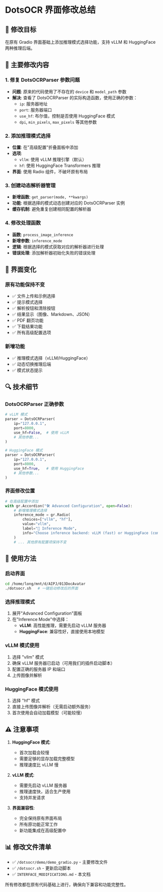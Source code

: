 # DotsOCR 界面修改总结

## 🎯 修改目标
在原有 Gradio 界面基础上添加推理模式选择功能，支持 vLLM 和 HuggingFace 两种推理后端。

## 🔧 主要修改内容

### 1. 修复 DotsOCRParser 参数问题
- **问题**: 原来的代码使用了不存在的 `device` 和 `model_path` 参数
- **解决**: 查看了 DotsOCRParser 的实际构造函数，使用正确的参数：
  - `ip`: 服务器地址
  - `port`: 服务器端口  
  - `use_hf`: 布尔值，控制是否使用 HuggingFace 模式
  - `dpi`, `min_pixels`, `max_pixels` 等其他参数

### 2. 添加推理模式选择
- **位置**: 在"高级配置"折叠面板中添加
- **选项**: 
  - `vllm`: 使用 vLLM 推理引擎（默认）
  - `hf`: 使用 HuggingFace Transformers 推理
- **界面**: 使用 Radio 组件，不破坏原有布局

### 3. 创建动态解析器管理
- **新增函数**: `get_parser(mode, **kwargs)` 
- **功能**: 根据选择的模式动态创建对应的 DotsOCRParser 实例
- **缓存机制**: 避免重复创建相同配置的解析器

### 4. 修改处理函数
- **函数**: `process_image_inference`
- **新增参数**: `inference_mode` 
- **逻辑**: 根据选择的模式获取对应的解析器进行处理
- **错误处理**: 添加解析器初始化失败的错误处理

## 📱 界面变化

### 原有功能保持不变
- ✅ 文件上传和示例选择
- ✅ 提示模式选择
- ✅ 解析按钮和清除按钮
- ✅ 结果显示（图像、Markdown、JSON）
- ✅ PDF 翻页功能
- ✅ 下载结果功能
- ✅ 所有高级配置选项

### 新增功能
- ✅ 推理模式选择（vLLM/HuggingFace）
- ✅ 动态切换推理后端
- ✅ 模式状态提示

## 🔍 技术细节

### DotsOCRParser 正确参数
```python
# vLLM 模式
parser = DotsOCRParser(
    ip="127.0.0.1",
    port=8000,
    use_hf=False,  # 使用 vLLM
    # 其他参数...
)

# HuggingFace 模式  
parser = DotsOCRParser(
    ip="127.0.0.1",
    port=8000,
    use_hf=True,   # 使用 HuggingFace
    # 其他参数...
)
```

### 界面修改位置
```python
# 在高级配置中添加
with gr.Accordion("🛠️ Advanced Configuration", open=False):
    # 新增推理模式选择
    inference_mode = gr.Radio(
        choices=["vllm", "hf"],
        value="vllm",
        label="🚀 Inference Mode",
        info="Choose inference backend: vLLM (fast) or HuggingFace (compatible)"
    )
    # ... 其他原有配置项保持不变
```

## 🚀 使用方法

### 启动界面
```bash
cd /home/long/mnt/d/AIPJ/013DocAvatar
./dotsocr.sh   # 一键启动修改后的界面
```

### 选择推理模式
1. 展开"Advanced Configuration"面板
2. 在"Inference Mode"中选择：
   - **vLLM**: 高性能推理，需要先启动 vLLM 服务器
   - **HuggingFace**: 兼容性好，直接使用本地模型

### vLLM 模式使用
1. 选择 "vllm" 模式
2. 确保 vLLM 服务器已启动（可用我们的插件启动脚本）
3. 配置正确的服务器 IP 和端口
4. 上传图像并解析

### HuggingFace 模式使用  
1. 选择 "hf" 模式
2. 直接上传图像并解析（无需启动额外服务）
3. 首次使用会自动加载模型（可能较慢）

## ⚠️ 注意事项

1. **HuggingFace 模式**: 
   - 首次加载会较慢
   - 需要足够的显存加载完整模型
   - 推理速度比 vLLM 慢

2. **vLLM 模式**:
   - 需要先启动 vLLM 服务器
   - 推理速度快，适合生产使用
   - 支持并发请求

3. **界面兼容性**:
   - 完全保持原有界面布局
   - 所有原功能正常工作
   - 新功能集成在高级配置中

## 📊 修改文件清单

- ✅ `/dotsocr/demo/demo_gradio.py` - 主要修改文件
- ✅ `/dotsocr.sh` - 更新启动脚本
- ✅ `INTERFACE_MODIFICATIONS.md` - 本文档

所有修改都在原有代码基础上进行，确保向下兼容和功能完整性。